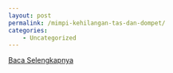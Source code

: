 ```yaml
---
layout: post
permalink: /mimpi-kehilangan-tas-dan-dompet/
categories:
    - Uncategorized
---
```


[Baca Selengkapnya](/08)